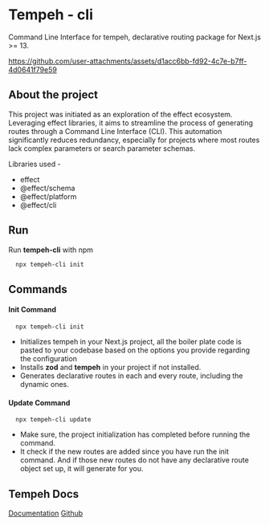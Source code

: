 
# Tempeh - cli

Command Line Interface for tempeh, declarative routing package for Next.js >= 13.

https://github.com/user-attachments/assets/d1acc6bb-fd92-4c7e-b7ff-4d0641f79e59


## About the project

This project was initiated as an exploration of the effect ecosystem. Leveraging effect libraries, it aims to streamline the process of generating routes through a Command Line Interface (CLI). This automation significantly reduces redundancy, especially for projects where most routes lack complex parameters or search parameter schemas.

Libraries used -
- effect
- @effect/schema
- @effect/platform
- @effect/cli



## Run

Run **tempeh-cli** with npm

```bash
  npx tempeh-cli init
```




## Commands

#### Init Command

```
  npx tempeh-cli init
```

- Initializes tempeh in your Next.js project, all the boiler plate code is pasted to your codebase based on the options you provide regarding the configuration
- Installs **zod** and **tempeh** in your project if not installed.
- Generates declarative routes in each and every route, including the dynamic ones.

#### Update Command

```
  npx tempeh-cli update
```
- Make sure, the project initialization has completed before running the command.
- It check if the new routes are added since you have run the init command. And if those new routes do not have any declarative route object set up, it will generate for you.




## Tempeh Docs

[Documentation](https://tempeh-docs.vercel.app)
[Github](https://github.com/harshtalks/tempeh)
